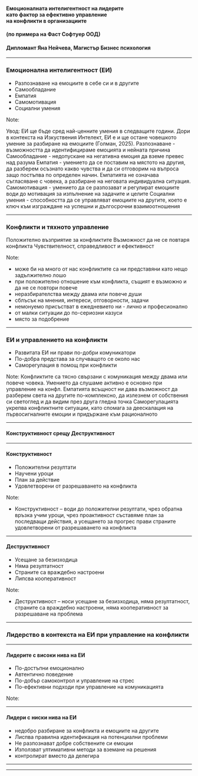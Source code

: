 #### <!-- .element: class="main-title" --> Емоционалната интелигентност на лидерите <br/>като фактор за ефективно управление <br/> на конфликти в организациите
#### <!-- .element: class="main-subtitle" --> (по примера на Фаст Софтуер ООД)
#### <!-- .element: class="main-author" --> Дипломант **Яна Нейчева**, Магистър Бизнес психология

---

### Емоционална интелигентност (ЕИ)

* <!-- .element: class="fragment" --> Разпознаване на емоциите в себе си и в другите
* <!-- .element: class="fragment" --> Самообладание
* <!-- .element: class="fragment" --> Емпатия
* <!-- .element: class="fragment" --> Самомотивация
* <!-- .element: class="fragment" --> Социални умения

Note:

Увод: ЕИ ще бъде сред най-ценните умения в следващите години. Дори в контекста на Изкуствения Интелект, ЕИ е и ще остане човешкото умение за разбиране на емоциите (Голман, 2025).
Разпознаване - възможността да идентифицираме емоцията и нейната причина
Самообладание - недопускане на негативна емоция да вземе превес над разума
Емпатия - умението да се поставим на мястото на другия, да разберем осъзнато какво чувства и да си отговорим на въпроса защо постъпва по определен начин. Емпатията не означава съгласяване с човека, а разбиране на неговата индивидуална ситуация.
Самомотивация - умението да се разпозават и регулират емоциите води до мотивация за изпълнение на задачите и целите
Социални умения - способността да се управляват емоциите на другите, което е ключ към изграждане на успешни и дългосрочни взаимоотношения


----

### Конфликти и тяхното управление

Положително възприятие за конфликтите
Възможност да не се повтаря конфликта
Чувствителност, справедливост и ефективност

Note:

* може би на много от нас конфликтите са ни представяни като нещо задължително лошо
* при положително отношение към конфликта, същият е възможно и да не се повтори повече
* неразбирателства между двама или повече души
* сблъсък на мнения, интереси, отговорности, задачи
* немонуемо присъстват в ежедневието ни - лично и професионално
* от малки ситуации до по-сериозни казуси
* място за подобрение

---

### ЕИ и управлението на конфликти

* Развитата ЕИ ни прави по-добри комуникатори
* По-добра представа за случващото се около нас
* Саморегулация в помощ при конфликти
  

Note:
Конфликтите са тясно свързани с комуникация между двама или повече човека. Умението да слушаме активно е основно при управление на конфл.
Емпатията всъщност ни дава възможност да разберем света на другите по-комплексно, да излезнем от собствения си светоглед и да видим през друга гледна точка
Саморегулацията укрепва конфликтните ситуации, като спомага за деескалация на първосигналните емоции и придържане към рационалното

----

#### Конструктивност срещу Деструктивност

----

#### Конструктивност
* <!-- .element: class="fragment" --> Положителни резултати
* <!-- .element: class="fragment" --> Научени уроци
* <!-- .element: class="fragment" --> План за действие
* <!-- .element: class="fragment" --> Удовлетворени от разрешаването на конфликта


Note:

* Конструктивност – води до положителни резултати, чрез обратна връзка учим уроци, чрез проактивност съставяме план за последващи действия, а усещането за прогрес прави страните удовлетворени от разрешаването на конфликта

----

#### Деструктивност

* <!-- .element: class="fragment" --> Усещане за безизходица
* <!-- .element: class="fragment" --> Няма резултатност
* <!-- .element: class="fragment" --> Страните са враждебно настроени
* <!-- .element: class="fragment" --> Липсва кооперативност


Note:

* Деструктивност – носи усещане за безизходица, няма резултатност, страните са враждебно настроени, няма кооперативност за разрешаване на проблема


----

### Лидерство в контекста на ЕИ при управление на конфликти


---

#### Лидерите с високи нива на ЕИ

* <!-- .element: class="fragment" --> По-достъпни емоционално
* <!-- .element: class="fragment" --> Автентично поведение
* <!-- .element: class="fragment" --> По-добър самоконтрол и управление на стрес
* <!-- .element: class="fragment" --> По-ефективни подходи при управление на комуникацията


Note:

---

#### Лидери с ниски нива на ЕИ

* <!-- .element: class="fragment" --> недобро разбиране за конфликта и емоциите на другите
* <!-- .element: class="fragment" --> Лиспва правилна идентификация на потенциални проблеми
* <!-- .element: class="fragment" --> Не разпознават добре собствените си емоции
* <!-- .element: class="fragment" --> Използват ултимативни методи за вземане на решения
* <!-- .element: class="fragment" --> контролират вместо да делегира




----



----
